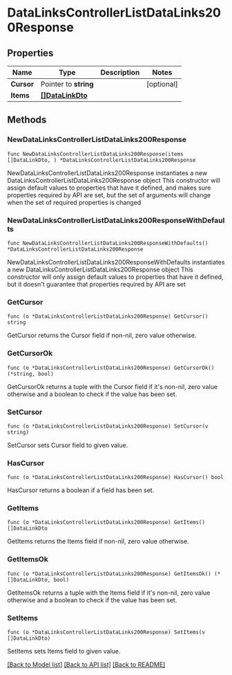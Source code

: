 # DataLinksControllerListDataLinks200Response

## Properties

Name | Type | Description | Notes
------------ | ------------- | ------------- | -------------
**Cursor** | Pointer to **string** |  | [optional] 
**Items** | [**[]DataLinkDto**](DataLinkDto.md) |  | 

## Methods

### NewDataLinksControllerListDataLinks200Response

`func NewDataLinksControllerListDataLinks200Response(items []DataLinkDto, ) *DataLinksControllerListDataLinks200Response`

NewDataLinksControllerListDataLinks200Response instantiates a new DataLinksControllerListDataLinks200Response object
This constructor will assign default values to properties that have it defined,
and makes sure properties required by API are set, but the set of arguments
will change when the set of required properties is changed

### NewDataLinksControllerListDataLinks200ResponseWithDefaults

`func NewDataLinksControllerListDataLinks200ResponseWithDefaults() *DataLinksControllerListDataLinks200Response`

NewDataLinksControllerListDataLinks200ResponseWithDefaults instantiates a new DataLinksControllerListDataLinks200Response object
This constructor will only assign default values to properties that have it defined,
but it doesn't guarantee that properties required by API are set

### GetCursor

`func (o *DataLinksControllerListDataLinks200Response) GetCursor() string`

GetCursor returns the Cursor field if non-nil, zero value otherwise.

### GetCursorOk

`func (o *DataLinksControllerListDataLinks200Response) GetCursorOk() (*string, bool)`

GetCursorOk returns a tuple with the Cursor field if it's non-nil, zero value otherwise
and a boolean to check if the value has been set.

### SetCursor

`func (o *DataLinksControllerListDataLinks200Response) SetCursor(v string)`

SetCursor sets Cursor field to given value.

### HasCursor

`func (o *DataLinksControllerListDataLinks200Response) HasCursor() bool`

HasCursor returns a boolean if a field has been set.

### GetItems

`func (o *DataLinksControllerListDataLinks200Response) GetItems() []DataLinkDto`

GetItems returns the Items field if non-nil, zero value otherwise.

### GetItemsOk

`func (o *DataLinksControllerListDataLinks200Response) GetItemsOk() (*[]DataLinkDto, bool)`

GetItemsOk returns a tuple with the Items field if it's non-nil, zero value otherwise
and a boolean to check if the value has been set.

### SetItems

`func (o *DataLinksControllerListDataLinks200Response) SetItems(v []DataLinkDto)`

SetItems sets Items field to given value.



[[Back to Model list]](../README.md#documentation-for-models) [[Back to API list]](../README.md#documentation-for-api-endpoints) [[Back to README]](../README.md)


